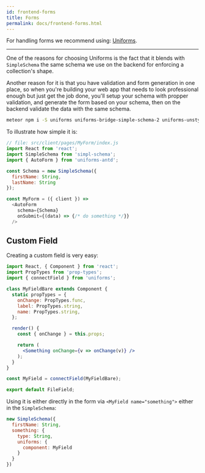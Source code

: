 ```yaml
---
id: frontend-forms
title: Forms
permalink: docs/frontend-forms.html
---
```


For handling forms we recommend using: [Uniforms](https://vazco.github.io/uniforms/docs/installation).

---

One of the reasons for choosing Uniforms is the fact that it blends with `SimpleSchema` the same schema we use on the backend
for enforcing a collection's shape. 

Another reason for it is that you have validation and form generation in one place, so when you're building your web app that needs to look professional enough but just get the job done, you'll setup your schema with propper validation, and generate the form based on your schema, then on the backend validate the data with the same schema.

```bash
meteor npm i -S uniforms uniforms-bridge-simple-schema-2 uniforms-unstyled simpl-schema
```

To illustrate how simple it is:

```js
// file: src/client/pages/MyForm/index.js
import React from 'react';
import SimpleSchema from 'simpl-schema';
import { AutoForm } from 'uniforms-antd';

const Schema = new SimpleSchema({
  firstName: String,
  lastName: String
});

const MyForm = ({ client }) => 
  <AutoForm 
    schema={Schema}
    onSubmit={(data) => {/* do something */}}
  />
```

## Custom Field

Creating a custom field is very easy:

```jsx
import React, { Component } from 'react';
import PropTypes from 'prop-types';
import { connectField } from 'uniforms';

class MyFieldBare extends Component {
  static propTypes = {
    onChange: PropTypes.func,
    label: PropTypes.string,
    name: PropTypes.string,
  };

  render() {
    const { onChange } = this.props;

    return (
      <Something onChange={v => onChange(v)} />
    );
  }
}

const MyField = connectField(MyFieldBare);

export default FileField;
```

Using it is either directly in the form via `<MyField name="something">` either in the `SimpleSchema`:

```js
new SimpleSchema({
  firstName: String,
  something: {
    type: String,
    uniforms: {
      component: MyField
    }
  }
})
```